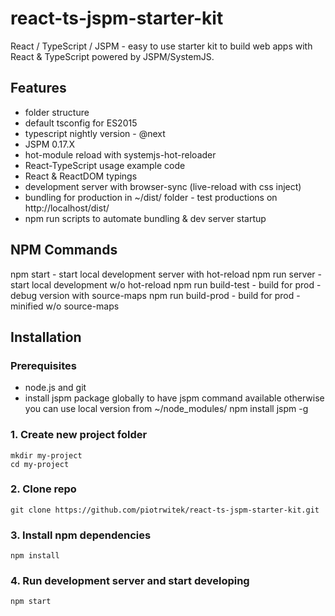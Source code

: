 # react-ts-jspm-starter-kit
React / TypeScript / JSPM - easy to use starter kit to build web apps with React & TypeScript powered by JSPM/SystemJS.

## Features
- folder structure
- default tsconfig for ES2015
- typescript nightly version - @next
- JSPM 0.17.X
- hot-module reload with systemjs-hot-reloader
- React-TypeScript usage example code
- React & ReactDOM typings
- development server with browser-sync (live-reload with css inject)
- bundling for production in ~/dist/ folder - test productions on http://localhost/dist/
- npm run scripts to automate bundling & dev server startup

## NPM Commands
npm start - start local development server with hot-reload
npm run server - start local development w/o hot-reload
npm run build-test - build for prod - debug version with source-maps
npm run build-prod - build for prod - minified w/o source-maps


## Installation

### Prerequisites
- node.js and git
- install jspm package globally to have jspm command available otherwise you can use local version from ~/node_modules/
    npm install jspm -g

### 1. Create new project folder
    mkdir my-project
    cd my-project

### 2. Clone repo
    git clone https://github.com/piotrwitek/react-ts-jspm-starter-kit.git

### 3. Install npm dependencies
    npm install
    
### 4. Run development server and start developing
    npm start
